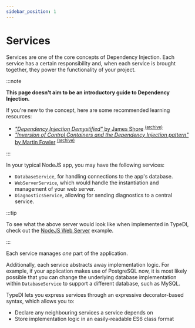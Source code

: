 ```yaml
---
sidebar_position: 1
---
```


# Services

Services are one of the core concepts of Dependency Injection.
Each service has a certain responsibility and, when each service is
brought together, they power the functionality of your project.

:::note

**This page doesn't aim to be an introductory guide to Dependency Injection.**

If you're new to the concept, here are some recommended learning resources:
  - [*"Dependency Injection Demystified"* by James Shore][di-demystified-by-james-shore] <sup>[(archive)][di-demystified-by-james-shore-archive]</sup>
  - [*"Inversion of Control Containers and the Dependency Injection pattern"* by Martin Fowler][injection-by-martin-fowler] <sup>[(archive)][injection-by-martin-fowler-archive]</sup>

:::

In your typical NodeJS app, you may have the following services:
  - `DatabaseService`, for handling connections to the app's database.
  - `WebServerService`, which would handle the instantiation and management of your web server.
  - `DiagnosticsService`, allowing for sending diagnostics to a central service.

:::tip

To see what the above server would look like when implemented in TypeDI, check out the [NodeJS Web Server](../../examples/nodejs-web-server) example.

:::

Each service manages *one* part of the application.

Additionally, each service abstracts away implementation logic.
For example, if your application makes use of PostgreSQL now, it is most
likely possible that you can change the underlying database implementation within `DatabaseService`
to support a different database, such as MySQL.

TypeDI lets you express services through an expressive decorator-based syntax, which allows you to:
  - Declare any neighbouring services a service depends on
  - Store implementation logic in an easily-readable ES6 class format



[di-demystified-by-james-shore]: https://www.jamesshore.com/v2/blog/2006/dependency-injection-demystified
[di-demystified-by-james-shore-archive]: https://web.archive.org/web/20230208150338/https://www.jamesshore.com/v2/blog/2006/dependency-injection-demystified
[injection-by-martin-fowler]: https://martinfowler.com/articles/injection.html
[injection-by-martin-fowler-archive]: https://web.archive.org/web/20230406045635/https://martinfowler.com/articles/injection.html
